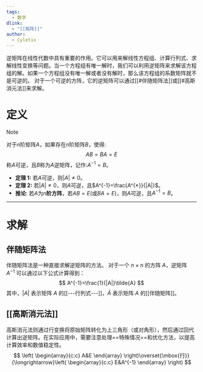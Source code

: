 ```yaml
---
tags:
  - 数学
dlink:
  - "[[矩阵]]"
author:
  - Cyletix
---
```

逆矩阵在线性代数中具有重要的作用。它可以用来解线性方程组、计算行列式、求解线性变换等问题。当一个方程组有唯一解时，我们可以利用逆矩阵来求解该方程组的解。如果一个方程组没有唯一解或者没有解时，那么该方程组的系数矩阵就不是可逆的。
对于一个可逆的方阵，它的逆矩阵可以通过[[#伴随矩阵法]]或[[#高斯消元法]]来求解。

# 定义
>[!Note] 
> 对于$n$阶矩阵$A$，如果存在$n$阶矩阵$B$，使得:
> $$
> AB=BA=E
> $$
> 称$A$可逆，且$B$称为$A$逆矩阵，记作:$A^{-1}=B$。

- **定理 1:** 若$A$可逆，则$|A|\neq 0$。
- **定理 2:** 若$|A|\neq 0$，则$A$可逆，且$A^{-1}=\frac{A^{*}}{|A|}$。
- **推论**: 若$A$为$n$**阶方阵**，若$AB=E$(或$BA=E$)，则$A$可逆，且$A^{-1}=B$。
---
# 求解

## 伴随矩阵法
伴随矩阵法是一种直接求解逆矩阵的方法。
对于一个 $n \times n$ 的方阵 $A$，逆矩阵 $A^{-1}$ 可以通过以下公式计算得到：
$$
A^{-1}=\frac{1}{|A|}\tilde{A}
$$
其中，$|A|$ 表示矩阵 $A$ 的[[---行列式---]]，$\tilde{A}$ 表示矩阵 $A$ 的[[伴随矩阵]]。
## [[高斯消元法]]
高斯消元法则通过行变换将原始矩阵转化为上三角形（或对角形），然后通过回代计算出逆矩阵。在实际应用中，需要注意处理==特殊情况==和优化方法，以提高计算效率和数值稳定性。
$$
\left(
\begin{array}{c:c}
A&E
\end{array}
\right)\overset{\mbox{行}}{\longrightarrow}\left(
\begin{array}{c:c}
E&A^{-1}
\end{array}
\right)
$$
